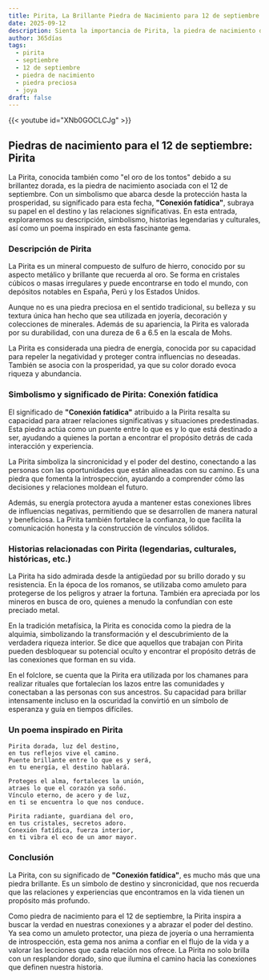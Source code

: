 ```yaml
---
title: Pirita, La Brillante Piedra de Nacimiento para 12 de septiembre
date: 2025-09-12
description: Sienta la importancia de Pirita, la piedra de nacimiento de 12 de septiembre que simboliza Conexión fatídica. Deje que su belleza y significado iluminen su día.
author: 365días
tags:
  - pirita
  - septiembre
  - 12 de septiembre
  - piedra de nacimiento
  - piedra preciosa
  - joya
draft: false
---
```


{{< youtube id="XNb0GOCLCJg" >}}

## Piedras de nacimiento para el 12 de septiembre: Pirita

La Pirita, conocida también como "el oro de los tontos" debido a su brillantez dorada, es la piedra de nacimiento asociada con el 12 de septiembre. Con un simbolismo que abarca desde la protección hasta la prosperidad, su significado para esta fecha, **"Conexión fatídica"**, subraya su papel en el destino y las relaciones significativas. En esta entrada, exploraremos su descripción, simbolismo, historias legendarias y culturales, así como un poema inspirado en esta fascinante gema.

### Descripción de Pirita

La Pirita es un mineral compuesto de sulfuro de hierro, conocido por su aspecto metálico y brillante que recuerda al oro. Se forma en cristales cúbicos o masas irregulares y puede encontrarse en todo el mundo, con depósitos notables en España, Perú y los Estados Unidos.

Aunque no es una piedra preciosa en el sentido tradicional, su belleza y su textura única han hecho que sea utilizada en joyería, decoración y colecciones de minerales. Además de su apariencia, la Pirita es valorada por su durabilidad, con una dureza de 6 a 6.5 en la escala de Mohs.

La Pirita es considerada una piedra de energía, conocida por su capacidad para repeler la negatividad y proteger contra influencias no deseadas. También se asocia con la prosperidad, ya que su color dorado evoca riqueza y abundancia.

### Simbolismo y significado de Pirita: Conexión fatídica

El significado de **"Conexión fatídica"** atribuido a la Pirita resalta su capacidad para atraer relaciones significativas y situaciones predestinadas. Esta piedra actúa como un puente entre lo que es y lo que está destinado a ser, ayudando a quienes la portan a encontrar el propósito detrás de cada interacción y experiencia.

La Pirita simboliza la sincronicidad y el poder del destino, conectando a las personas con las oportunidades que están alineadas con su camino. Es una piedra que fomenta la introspección, ayudando a comprender cómo las decisiones y relaciones moldean el futuro.

Además, su energía protectora ayuda a mantener estas conexiones libres de influencias negativas, permitiendo que se desarrollen de manera natural y beneficiosa. La Pirita también fortalece la confianza, lo que facilita la comunicación honesta y la construcción de vínculos sólidos.

### Historias relacionadas con Pirita (legendarias, culturales, históricas, etc.)

La Pirita ha sido admirada desde la antigüedad por su brillo dorado y su resistencia. En la época de los romanos, se utilizaba como amuleto para protegerse de los peligros y atraer la fortuna. También era apreciada por los mineros en busca de oro, quienes a menudo la confundían con este preciado metal.

En la tradición metafísica, la Pirita es conocida como la piedra de la alquimia, simbolizando la transformación y el descubrimiento de la verdadera riqueza interior. Se dice que aquellos que trabajan con Pirita pueden desbloquear su potencial oculto y encontrar el propósito detrás de las conexiones que forman en su vida.

En el folclore, se cuenta que la Pirita era utilizada por los chamanes para realizar rituales que fortalecían los lazos entre las comunidades y conectaban a las personas con sus ancestros. Su capacidad para brillar intensamente incluso en la oscuridad la convirtió en un símbolo de esperanza y guía en tiempos difíciles.

### Un poema inspirado en Pirita

```
Pirita dorada, luz del destino,  
en tus reflejos vive el camino.  
Puente brillante entre lo que es y será,  
en tu energía, el destino hablará.  

Proteges el alma, fortaleces la unión,  
atraes lo que el corazón ya soñó.  
Vínculo eterno, de acero y de luz,  
en ti se encuentra lo que nos conduce.  

Pirita radiante, guardiana del oro,  
en tus cristales, secretos adoro.  
Conexión fatídica, fuerza interior,  
en ti vibra el eco de un amor mayor.  
```

### Conclusión

La Pirita, con su significado de **"Conexión fatídica"**, es mucho más que una piedra brillante. Es un símbolo de destino y sincronicidad, que nos recuerda que las relaciones y experiencias que encontramos en la vida tienen un propósito más profundo.

Como piedra de nacimiento para el 12 de septiembre, la Pirita inspira a buscar la verdad en nuestras conexiones y a abrazar el poder del destino. Ya sea como un amuleto protector, una pieza de joyería o una herramienta de introspección, esta gema nos anima a confiar en el flujo de la vida y a valorar las lecciones que cada relación nos ofrece. La Pirita no solo brilla con un resplandor dorado, sino que ilumina el camino hacia las conexiones que definen nuestra historia.